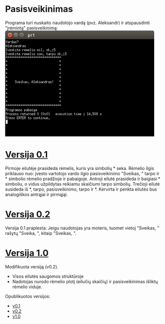 # Pasisveikinimas
Programa turi nuskaito naudotojo vardą (pvz. Aleksandr) ir atspausdinti "įrėmintą" pasisveikinimą:
![](1.png)

# [Versija 0.1](https://github.com/Igumenov-A/1-uzd./tree/v0.1)
Pirmoje eilutėje prasideda rėmelis, kuris yra simbolių * seka.
Rėmelio ilgis priklauso nuo: įvesto vartotojo vardo ilgio pasisveikinimo "Sveikas, " tarpo ir \* simbolio rėmelio pradžioje ir pabaigoje.
Antroji eilutė prasideda ir baigiasi \* simboliu, o vidus užpildytas reikiamu skaičiumi tarpo simbolių.
Trečioji eilutė susideda iš \*, tarpo, pasisveikinimo, tarpo ir \*.
Kervirta ir penkta eilutės bus analogiškos antrąjai ir pirmąjąi.

# [Versija 0.2](https://github.com/Igumenov-A/1-uzd./tree/v0.2)
Versija 0.1 praplesta:
Jeigu naudotojas yra moteris, tuomet vietoj "Sveikas, " rašytų "Sveika, ", kitaip "Sveikas, ". 

# [Versija 1.0](https://github.com/Igumenov-A/1-uzd./tree/v1.0)
Modifikuota versiją (v0.2).
* Visos eilutės saugomos struktūroje
* Nadotojas nurodo rėmelio plotį (eilučių skaičių) ir pasisveikinimas išliktų rėmelio viduje.

Opublikuotos versijos:
- [v0.1](https://github.com/Igumenov-A/1-uzd./releases/tag/v0.1)
- [v0.2](https://github.com/Igumenov-A/1-uzd./releases/tag/v0.2)
- [v1.0](https://github.com/Igumenov-A/1-uzd./releases/tag/v1.0)
